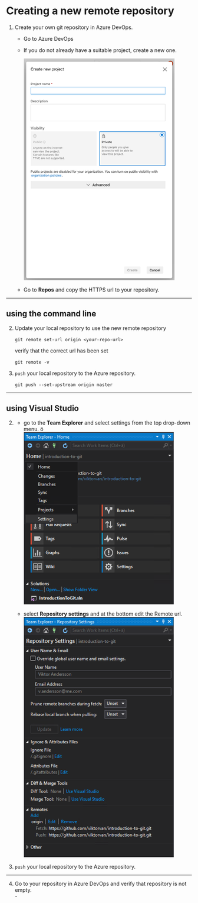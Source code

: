# Creating a new remote repository

1. Create your own git repository in Azure DevOps.
    - Go to Azure DevOps 
    - If you do not already have a suitable project, create a new one.

        <img src="../images/devops_create_project.png" height="600" />


    - Go to **Repos** and copy the HTTPS url to your repository.

---

## using the command line

2. Update your local repository to use the new remote repository 
    ```
    git remote set-url origin <your-repo-url>
    ```
    verify that the correct url has been set
    ```
    git remote -v
    ```

3. `push` your local repository to the Azure repository.
    ```
    git push --set-upstream origin master
    ```

---

## using Visual Studio
2.
    - go to the **Team Explorer** and select settings from the top drop-down menu.  ö
        <img src="../images/team_explorer.png" />  


    - select **Repository settings** and at the bottom edit the Remote url.  
        <img src="../images/team_explorer_settings.png" />

3. `push` your local repository to the Azure repository.

---

4. Go to your repository in Azure DevOps and verify that repository is not empty.  
    \-